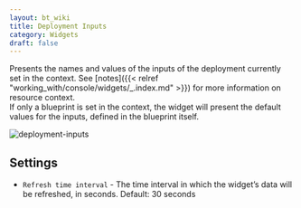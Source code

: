```yaml
---
layout: bt_wiki
title: Deployment Inputs
category: Widgets
draft: false
---
```


Presents the names and values of the inputs of the deployment currently set in the context.
See [notes]({{< relref "working_with/console/widgets/_.index.md" >}}) for more information on resource context.  
If only a blueprint is set in the context, the widget will present the default values for the inputs, defined in the blueprint itself.

![deployment-inputs]( /images/ui/widgets/deployment-inputs.png )


## Settings

* `Refresh time interval` - The time interval in which the widget’s data will be refreshed, in seconds. Default: 30 seconds
